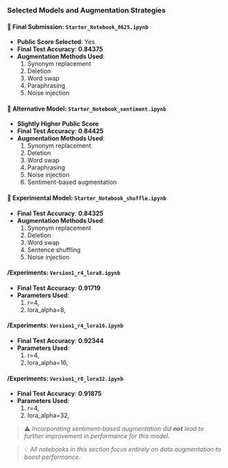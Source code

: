 ### Selected Models and Augmentation Strategies

#### 📌 Final Submission: `Starter_Notebook_8625.ipynb`
- **Public Score Selected**: Yes
- **Final Test Accuracy**: **0.84375**
- **Augmentation Methods Used**:
  1. Synonym replacement
  2. Deletion
  3. Word swap
  4. Paraphrasing
  5. Noise injection

#### 🧪 Alternative Model: `Starter_Notebook_sentiment.ipynb`
- **Slightly Higher Public Score**
- **Final Test Accuracy**: **0.84425**
- **Augmentation Methods Used**:
  1. Synonym replacement
  2. Deletion
  3. Word swap
  4. Paraphrasing
  5. Noise injection
  6. Sentiment-based augmentation

#### 🔀 Experimental Model: `Starter_Notebook_shuffle.ipynb`
- **Final Test Accuracy**: **0.84325**
- **Augmentation Methods Used**:
  1. Synonym replacement
  2. Deletion
  3. Word swap
  4. Sentence shuffling
  5. Noise injection

#### /Experiments: `Version1_r4_lora8.ipynb`
- **Final Test Accuracy**: **0.91719**
- **Parameters Used**:
   1. r=4,
   2. lora_alpha=8,

#### /Experiments: `Version1_r4_lora16.ipynb`
- **Final Test Accuracy**: **0.92344**
- **Parameters Used**:
   1. r=4,
   2. lora_alpha=16,

#### /Experiments: `Version1_r8_lora32.ipynb`
- **Final Test Accuracy**: **0.91875**
- **Parameters Used**:
   1. r=4,
   2. lora_alpha=32,

> ⚠️ *Incorporating sentiment-based augmentation did **not** lead to further improvement in performance for this model.*




> 💡 *All notebooks in this section focus entirely on data augmentation to boost performance.*
